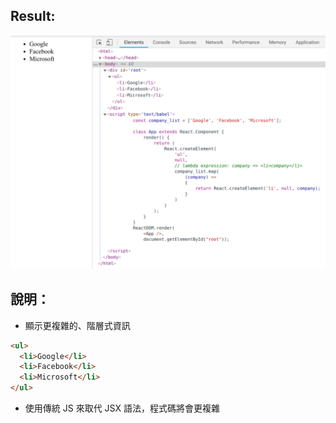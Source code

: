 ## Result:
![](result.png)

## 說明：
- 顯示更複雜的、階層式資訊
```html
<ul>
  <li>Google</li>
  <li>Facebook</li>
  <li>Microsoft</li>
</ul>
```
- 使用傳統 JS 來取代 JSX 語法，程式碼將會更複雜
